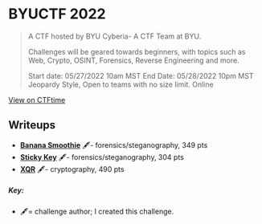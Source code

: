 # BYUCTF 2022

> A CTF hosted by BYU Cyberia- A CTF Team at BYU.
>
> Challenges will be geared towards beginners, with topics such as Web, Crypto, OSINT, Forensics, Reverse Engineering and more.
>
> Start date: 05/27/2022 10am MST
> End Date: 05/28/2022 10pm MST
> Jeopardy Style, Open to teams with no size limit.
> Online

[View on CTFtime](https://ctftime.org/event/1660)

## Writeups
- [**Banana Smoothie**](./banana-smoothie) 🖋- forensics/steganography, 349 pts
- [**Sticky Key**](./sticky-key) 🖋- forensics/steganography, 304 pts
- [**XQR**](./xqr) 🖋- cryptography, 490 pts

##### Key:
- 🖋= challenge author; I created this challenge.
